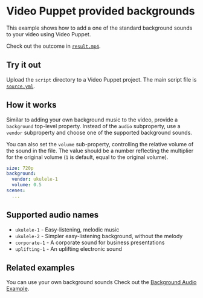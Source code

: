 # Video Puppet provided backgrounds 

This example shows how to add a one of the standard background sounds to your video using Video Puppet. 

Check out the outcome in [`result.mp4`](result.mp4).

## Try it out

Upload the `script` directory to a Video Puppet project. The main script file is [`source.yml`](script/source.yml).

## How it works

Similar to adding your own background music to the video, provide a `background` top-level property. Instead of the `audio`  subproperty, use a `vendor` subproperty and choose one of the supported background sounds.

You can also set the `volume` sub-property, controlling the relative volume of the sound in the file. The value should be a number reflecting the multiplier for the original volume (`1` is default, equal to the original volume).


```yml
size: 720p
background:
  vendor: ukulele-1
  volume: 0.5
scenes:
  ...
```

## Supported audio names

* `ukulele-1` - Easy-listening, melodic music
* `ukulele-2` - Simpler easy-listening background, without the melody
* `corporate-1` - A corporate sound for business presentations
* `uplifting-1` - An uplifting electronic sound

## Related examples

You can use your own background sounds Check out the [Background Audio Example](../background-audio).
